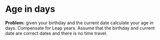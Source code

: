 # Age in days
<b>Problem:</b> given your birthday and the current date calculate your age in days. Compensate for Leap years. Assume that the birthday and current date are correct dates and there is no time travel.
